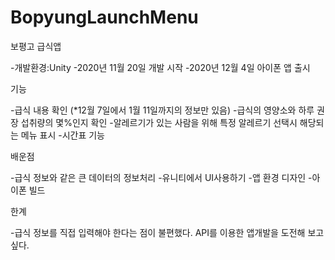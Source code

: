 # BopyungLaunchMenu
보평고 급식앱

-개발환경:Unity
-2020년 11월 20일 개발 시작
-2020년 12월 4일 아이폰 앱 출시

기능

-급식 내용 확인 (*12월 7일에서 1월 11일까지의 정보만 있음)
-급식의 영양소와 하루 권장 섭취량의 몇%인지 확인
-알레르기가 있는 사람을 위해 특정 알레르기 선택시 해당되는 메뉴 표시
-시간표 기능

배운점

-급식 정보와 같은 큰 데이터의 정보처리
-유니티에서 UI사용하기
-앱 환경 디자인
-아이폰 빌드

한계

-급식 정보를 직접 입력해야 한다는 점이 불편했다. API를 이용한 앱개발을 도전해 보고 싶다.
